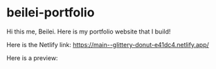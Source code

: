 # beilei-portfolio
Hi this me, Beilei. Here is my portfolio website that I build!

Here is the Netlify link: https://main--glittery-donut-e41dc4.netlify.app/

Here is a preview: